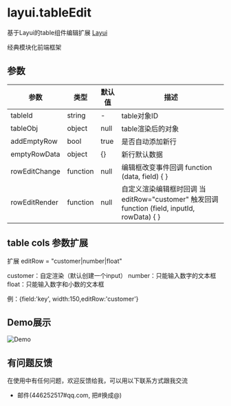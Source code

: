 ﻿# layui.tableEdit
基于Layui的table组件编辑扩展
[Layui](https://www.layui.com/)

经典模块化前端框架

## 参数

| 参数           | 类型               | 默认值                 |描述                                                           |
|----------------|--------------------|------------------------|---------------------------------------------------------------|
| tableId           | string      | -                      | table对象ID              |
| tableObj           | object             | null                   | table渲染后的对象    |
| addEmptyRow           | bool            | true                      | 是否自动添加新行                         |
| emptyRowData         | object             | {}                    | 新行默认数据                                    |
| rowEditChange       | function           | null                      | 编辑框改变事件回调 function (data, field) { }          |
| rowEditRender       | function              | null                    | 自定义渲染编辑框时回调 当 editRow="customer" 触发回调 function (field, inputId, rowData) { }  |

## table cols 参数扩展
扩展 editRow = "customer|number|float"

customer：自定渲染（默认创建一个input）
number：只能输入数字的文本框
float：只能输入数字和小数的文本框

例：{field:'key', width:150,editRow:'customer'}

## Demo展示
![Demo](https://github.com/junshaochen/layui.tableEdit/blob/master/demo.gif)

## 有问题反馈
在使用中有任何问题，欢迎反馈给我，可以用以下联系方式跟我交流

* 邮件(446252517#qq.com, 把#换成@)
